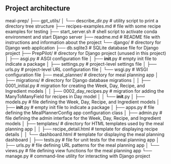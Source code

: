 ## Project architecture

meal-prep/
    ├── gpt_utils/
    │   └── describe_dir.py        # utility script to print a directory tree structure
    ├── recipes-examples.md        # file with some recipe examples for testing
    ├── start_server.sh            # shell script to activate conda environment and start Django server
    ├── readme.md                  # README file with instructions and information about the project
    └── django/                    # directory for Django web application
        ├── db.sqlite3             # SQLite database file for Django project
        ├── PrepPilot/             # directory for Django project (unused in this project)
        │   ├── asgi.py            # ASGI configuration file
        │   ├── __init__.py        # empty init file to indicate a package
        │   ├── settings.py        # project-level settings file
        │   ├── urls.py            # project-level URL configuration file
        │   └── wsgi.py            # WSGI configuration file
        ├── meal_planner/           # directory for meal planning app
        │   ├── migrations/        # directory for Django database migrations
        │   │   ├── 0001_initial.py           # migration for creating the Week, Day, Recipe, and Ingredient models
        │   │   ├── 0002_day_recipes.py        # migration for adding the ManyToManyField for recipes in Day model
        │   │   └── __init__.py
        │   ├── models.py           # file defining the Week, Day, Recipe, and Ingredient models
        │   ├── __init__.py         # empty init file to indicate a package
        │   ├── apps.py             # file defining the MealPlannerConfig app configuration class
        │   ├── admin.py            # file defining the admin interface for the Week, Day, Recipe, and Ingredient models
        │   ├── templates/          # directory for HTML templates used by the meal planning app
        │   │   ├── recipe_detail.html   # template for displaying recipe details
        │   │   └── dashboard.html       # template for displaying the meal planning dashboard
        │   ├── tests.py            # file for unit tests for the meal planning app
        │   ├── urls.py             # file defining URL patterns for the meal planning app
        │   └── views.py            # file defining view functions for the meal planning app
        └── manage.py              # command-line utility for interacting with Django project

## 